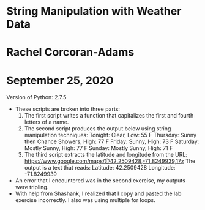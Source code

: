 # String Manipulation with Weather Data
# Rachel Corcoran-Adams
# September 25, 2020
Version of Python: 2.7.5

- These scripts are broken into three parts:
  1. The first script writes a function that capitalizes the first and fourth letters of a name.
  2. The second script produces the output below using string manipulation techniques:
    Tonight: Clear, Low: 55 F
    Thursday: Sunny then Chance Showers, High: 77 F
    Friday: Sunny, High: 73 F
    Saturday: Mostly Sunny, High: 77 F
    Sunday: Mostly Sunny, High: 71 F
  3. The third script extracts the latitude and longitude from the URL: https://www.google.com/maps/@42.2509428,-71.8249939,17z
  The output is a text that reads:
    Latitude: 42.2509428
    Longitude: -71.8249939
- An error that I encountered was in the second exercise, my outputs were tripling. 
- With help from Shashank, I realized that I copy and pasted the lab exercise incorrectly. I also was using multiple for loops. 

